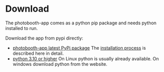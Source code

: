 # Download

The photobooth-app comes as a python pip package and needs python installed to run.

Download the app from pypi directly:

- [photobooth-app latest PyPi package](https://pypi.org/project/photobooth-app/)
  The [installation process](./setup/installation.md) is described here in detail.
- [python 3.10 or higher](https://www.python.org/downloads/)
  On Linux python is usually already available. On windows download python from the website.
